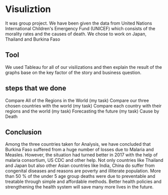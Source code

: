 # Visuliztion
It was group project. We have been given the data from United Nations International Children's Emergency Fund (UNICEF) which consists of the morality rates and the causes of death. We chose to work on Japan, Thailand and Burkina Faso 

## Tool
We used Tableau for all of our visilizations and then explain the result of the graphs base on the key factor of the story and business question.

## steps that we done
Compare All of the Regions in the World (my task)
Compare our three chosen countries with the world (my task)
Compare each country with their regions and the world (my task)
Forecasting the future (my task)
Cause by Death

## Conclusion
Among the three countries taken for Analysis, we have concluded that Burkina Faso suffered from a huge number of losses due to Malaria and Measles. However, the situation had turned better in 2017 with the help of malaria consortium, US CDC and other help. Not only countries like Thailand and Japan but also other Asian countries like India, China do suffer from congenital diseases and reasons are poverty and illiterate population. More than 50 % of the under 5 age group deaths were due to preventable and treatable through simple and affordable methods. Better health policies and strengthening the health system will save many more lives in the future.
